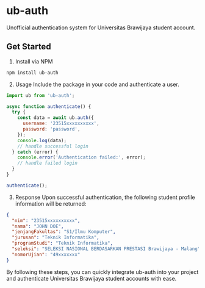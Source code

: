 # ub-auth
Unofficial authentication system for Universitas Brawijaya student account.
## Get Started
1. Install via NPM
```sh
npm install ub-auth
```
2. Usage
Include the package in your code and authenticate a user.
```js
import ub from 'ub-auth';

async function authenticate() {
  try {
    const data = await ub.auth({
      username: '23515xxxxxxxxxx',
      password: 'password',
    });
    console.log(data);
    // handle successful login
  } catch (error) {
    console.error('Authentication failed:', error);
    // handle failed login
  }
}

authenticate();
```
3. Response
Upon successful authentication, the following student profile information will be returned:
```json
{
  "nim": "23515xxxxxxxxxx",
  "nama": "JOHN DOE",
  "jenjangFakultas": "S1/Ilmu Komputer",
  "jurusan": "Teknik Informatika",
  "programStudi": "Teknik Informatika",
  "seleksi": "SELEKSI NASIONAL BERDASARKAN PRESTASI Brawijaya - Malang",
  "nomorUjian": "49xxxxxxx"
}
```
By following these steps, you can quickly integrate ub-auth into your project and authenticate Universitas Brawijaya student accounts with ease.
